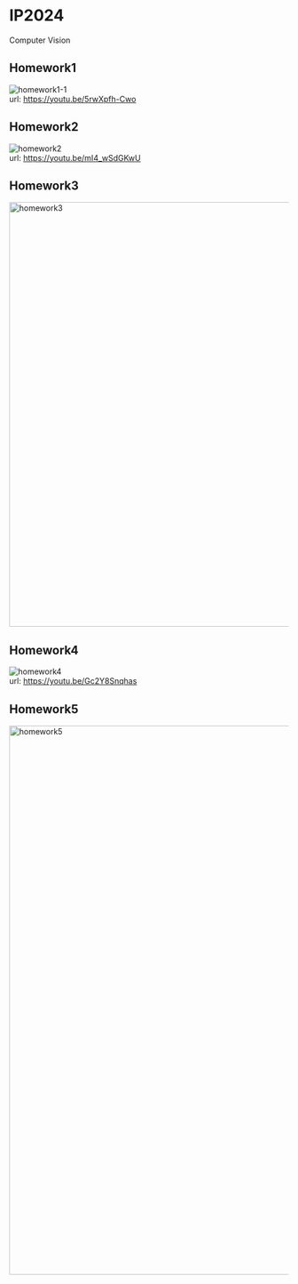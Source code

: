 # IP2024
Computer Vision
## Homework1
![homework1-1](https://github.com/user-attachments/assets/332b0470-888d-4fb4-989e-e21b3c890067)
<br/>url: https://youtu.be/5rwXpfh-Cwo
## Homework2
![homework2](https://github.com/user-attachments/assets/c5472b03-9ebb-4039-8a0b-87ed3045513c)
<br/>url: https://youtu.be/mI4_wSdGKwU
## Homework3
<img width="764" alt="homework3" src="https://github.com/user-attachments/assets/402af22b-884c-45d1-a59c-04b900788135">

## Homework4
![homework4](https://github.com/user-attachments/assets/409660ae-5ee1-4997-b8f3-6f584564fa7a)
<br/>url: https://youtu.be/Gc2Y8Snqhas

## Homework5
<img width="988" alt="homework5" src="https://github.com/user-attachments/assets/f775872c-10b1-459c-bda8-4a0a25455ea3">
